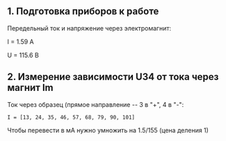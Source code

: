 ## 1. Подготовка приборов к работе

Передельный ток и напряжение через электромагнит:

I = 1.59 А

U = 115.6 В

## 2. Измерение зависимости U34 от тока через магнит Im

Ток через образец (прямое направление -- 3 в "+", 4 в "-":

`I = [13, 24, 35, 46, 57, 68, 79, 90, 101]`

Чтобы перевести в мА нужно умножить на 1.5/155 (цена деления 1)

